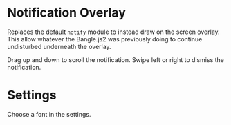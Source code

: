 # Notification Overlay

Replaces the default `notify` module to instead draw on the screen overlay. This allow whatever the Bangle.js2 was previously doing to continue undisturbed underneath the overlay.

Drag up and down to scroll the notification.
Swipe left or right to dismiss the notification.

# Settings
Choose a font in the settings.